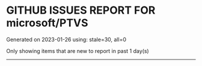 
# GITHUB ISSUES REPORT FOR microsoft/PTVS


Generated on 2023-01-26 using: stale=30, all=0


Only showing items that are new to report in past 1 day(s)


---

